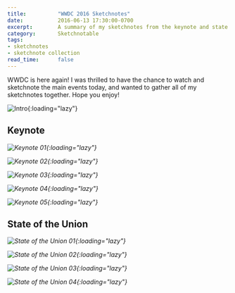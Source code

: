 ```yaml
---
title:          "WWDC 2016 Sketchnotes"
date:           2016-06-13 17:30:00-0700
excerpt:        A summary of my sketchnotes from the keynote and state of the union.
category:       Sketchnotable
tags:
- sketchnotes
- sketchnote collection
read_time:      false
---
```


WWDC is here again! I was thrilled to have the chance to watch and sketchnote the main events today, and wanted to gather all of my sketchnotes together. Hope you enjoy!


![Intro](https://media.bennorris.org/images/sketchnotable/wwdc16/wwdc16-sketchnotes-1.JPG){:loading="lazy"}

## Keynote

_![Keynote 01](https://media.bennorris.org/images/sketchnotable/wwdc16/wwdc16-sketchnotes-keynote-01.JPG){:loading="lazy"}_

_![Keynote 02](https://media.bennorris.org/images/sketchnotable/wwdc16/wwdc16-sketchnotes-keynote-02.JPG){:loading="lazy"}_

_![Keynote 03](https://media.bennorris.org/images/sketchnotable/wwdc16/wwdc16-sketchnotes-keynote-03.JPG){:loading="lazy"}_

_![Keynote 04](https://media.bennorris.org/images/sketchnotable/wwdc16/wwdc16-sketchnotes-keynote-04.JPG){:loading="lazy"}_

_![Keynote 05](https://media.bennorris.org/images/sketchnotable/wwdc16/wwdc16-sketchnotes-keynote-05.JPG){:loading="lazy"}_

## State of the Union

_![State of the Union 01](https://media.bennorris.org/images/sketchnotable/wwdc16/wwdc16-sketchnotes-state-of-the-union-01.JPG){:loading="lazy"}_

_![State of the Union 02](https://media.bennorris.org/images/sketchnotable/wwdc16/wwdc16-sketchnotes-state-of-the-union-02.JPG){:loading="lazy"}_

_![State of the Union 03](https://media.bennorris.org/images/sketchnotable/wwdc16/wwdc16-sketchnotes-state-of-the-union-03.JPG){:loading="lazy"}_

_![State of the Union 04](https://media.bennorris.org/images/sketchnotable/wwdc16/wwdc16-sketchnotes-state-of-the-union-04.JPG){:loading="lazy"}_
